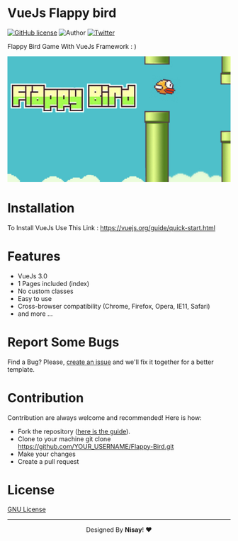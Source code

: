 # VueJs Flappy bird 

[![GitHub license](https://img.shields.io/github/license/YasinDehfuli/Login-Page)](https://github.com/YasinDehfuli/Login-Page/blob/master/LICENSE)
![Author](https://img.shields.io/badge/author-Nisay-blue.svg)
[![Twitter](https://img.shields.io/twitter/url/https/github.com/YasinDehfuli/Login-Page/.svg?style=social)](https://twitter.com/YasinDehfuli)

Flappy Bird Game With VueJs Framework  : )

<div align="center">
<img src="flappy.jpg">
</div>

# Installation
To Install VueJs Use This Link : https://vuejs.org/guide/quick-start.html 

# Features
- VueJs 3.0
- 1 Pages included (index)
- No custom classes
- Easy to use
- Cross-browser compatibility (Chrome, Firefox, Opera, IE11, Safari)
- and more ...

# Report Some Bugs
Find a Bug? Please, [create an issue](https://github.com/YasinDehfuli/Flappy-Bird/issues) and we'll fix it together for a better template.

# Contribution
Contribution are always welcome and recommended! Here is how:

- Fork the repository ([here is the guide](https://help.github.com/articles/fork-a-repo/)).
- Clone to your machine git clone https://github.com/YOUR_USERNAME/Flappy-Bird.git
- Make your changes
- Create a pull request


# License
[GNU License](http://opensource.org/licenses/GNU)

---
<div align="center">Designed By <b>Nisay</b>! ❤️</div>
